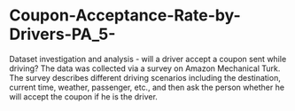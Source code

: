 # Coupon-Acceptance-Rate-by-Drivers-PA_5-
Dataset investigation and analysis - will a driver accept a coupon sent while driving? The data was collected via a survey on Amazon Mechanical Turk. The survey describes different driving scenarios including the destination, current time, weather, passenger, etc., and then ask the person whether he will accept the coupon if he is the driver. 

